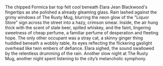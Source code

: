 The chipped Formica bar top felt cool beneath Elara Jean Blackwood's fingertips as she polished a already gleaming glass.  Rain lashed against the grimy windows of The Rusty Mug, blurring the neon glow of the "Liquor Store" sign across the street into a hazy, crimson smear.  Inside, the air hung thick with the scent of stale beer, spilled whiskey, and the faint, lingering sweetness of cheap perfume, a familiar perfume of desperation and fleeting hope.  The only other occupant was a stray cat, a skinny ginger thing huddled beneath a wobbly table, its eyes reflecting the flickering gaslight overhead like twin embers of defiance.  Elara sighed, the sound swallowed by the relentless drumming of the rain.  Another slow night at The Rusty Mug, another night spent listening to the city’s melancholic symphony.
